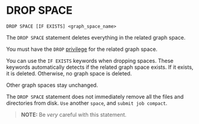 # DROP SPACE

```ngql
DROP SPACE [IF EXISTS] <graph_space_name>
```

The `DROP SPACE` statement deletes everything in the related graph space.

You must have the `DROP` [privilege](../../7.data-security/1.authentication/1.authentication.md) for the related graph space.

You can use the `IF EXISTS` keywords when dropping spaces. These keywords automatically detects if the related graph space exists. If it exists, it is deleted. Otherwise, no graph space is deleted.

Other graph spaces stay unchanged.

The `DROP SPACE` statement does not immediately remove all the files and directories from disk. `Use` another `space`, and `submit job compact`.

> **NOTE:** Be *very* careful with this statement.
